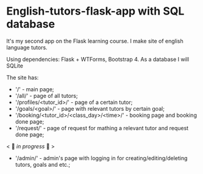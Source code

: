 # English-tutors-flask-app with SQL database

It's my second app on the Flask learning course. I make site of english language tutors.

Using dependencies: Flask + WTForms, Bootstrap 4. As a database I will SQLite

The site has:
* '/' - main page;
* '/all/' - page of all tutors;
* '/profiles/<tutor_id>/' - page of a certain tutor;
* '/goals/\<goal>/' - page with relevant tutors by certain goal;
* '/booking/<tutor_id>/<class_day>/\<time>/' - booking page and booking done page;
* '/request/' - page of request for mathing a relevant tutor and request done page;


< 🔻 *in progress* 🔻 >
* '/admin/' - admin's page with logging in for creating/editing/deleting tutors, goals and etc.;
